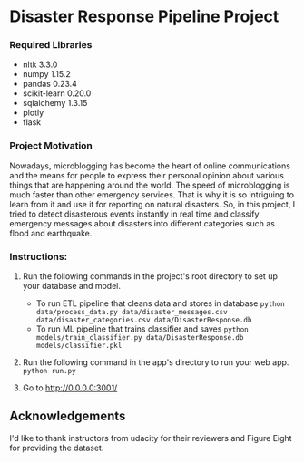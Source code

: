 # Disaster Response Pipeline Project

### Required Libraries

- nltk 3.3.0
- numpy 1.15.2
- pandas 0.23.4
- scikit-learn 0.20.0
- sqlalchemy 1.3.15
- plotly
- flask

### Project Motivation
Nowadays, microblogging has become the heart of online communications and the means for people to express their personal opinion about various things that are happening around the world. The speed of microblogging is much faster than other emergency services. That is why it is so intriguing to learn from it and use it for reporting on natural disasters. So, in this project, I tried to detect disasterous events instantly in real time and classify emergency messages about disasters into different categories such as flood and earthquake.

### Instructions:
1. Run the following commands in the project's root directory to set up your database and model.

    - To run ETL pipeline that cleans data and stores in database
        `python data/process_data.py data/disaster_messages.csv data/disaster_categories.csv data/DisasterResponse.db`
    - To run ML pipeline that trains classifier and saves
        `python models/train_classifier.py data/DisasterResponse.db models/classifier.pkl`

2. Run the following command in the app's directory to run your web app.
    `python run.py`

3. Go to http://0.0.0.0:3001/

## Acknowledgements
I'd like to thank instructors from udacity for their reviewers and Figure Eight for providing the dataset.
